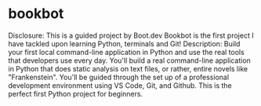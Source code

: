 # bookbot
Disclosure: This is a guided project by Boot.dev
Bookbot is the first project I have tackled upon learning Python, terminals and Git!
Description: Build your first local command-line application in Python and use the real tools that developers use every day.
You'll build a real command-line application in Python that does static analysis on text files, or rather, entire novels like "Frankenstein". You'll be guided through the set up of a professional development environment using VS Code, Git, and Github. This is the perfect first Python project for beginners.